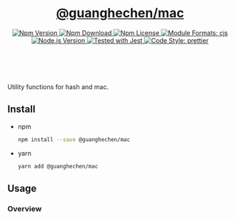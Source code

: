 <header>
  <h1 align="center">
    <a href="https://github.com/guanghechen/sora/tree/@guanghechen/mac@1.0.0-alpha.2/packages/mac#readme">@guanghechen/mac</a>
  </h1>
  <div align="center">
    <a href="https://www.npmjs.com/package/@guanghechen/mac">
      <img
        alt="Npm Version"
        src="https://img.shields.io/npm/v/@guanghechen/mac.svg"
      />
    </a>
    <a href="https://www.npmjs.com/package/@guanghechen/mac">
      <img
        alt="Npm Download"
        src="https://img.shields.io/npm/dm/@guanghechen/mac.svg"
      />
    </a>
    <a href="https://www.npmjs.com/package/@guanghechen/mac">
      <img
        alt="Npm License"
        src="https://img.shields.io/npm/l/@guanghechen/mac.svg"
      />
    </a>
    <a href="#install">
      <img
        alt="Module Formats: cjs"
        src="https://img.shields.io/badge/module_formats-cjs-green.svg"
      />
    </a>
    <a href="https://github.com/nodejs/node">
      <img
        alt="Node.js Version"
        src="https://img.shields.io/node/v/@guanghechen/mac"
      />
    </a>
    <a href="https://github.com/facebook/jest">
      <img
        alt="Tested with Jest"
        src="https://img.shields.io/badge/tested_with-jest-9c465e.svg"
      />
    </a>
    <a href="https://github.com/prettier/prettier">
      <img
        alt="Code Style: prettier"
        src="https://img.shields.io/badge/code_style-prettier-ff69b4.svg?style=flat-square"
      />
    </a>
  </div>
</header>
<br/>

Utility functions for hash and mac.


## Install

* npm

  ```bash
  npm install --save @guanghechen/mac
  ```

* yarn

  ```bash
  yarn add @guanghechen/mac
  ```

## Usage


### Overview

[homepage]: https://github.com/guanghechen/sora/tree/@guanghechen/mac@1.0.0-alpha.2/packages/mac#readme
